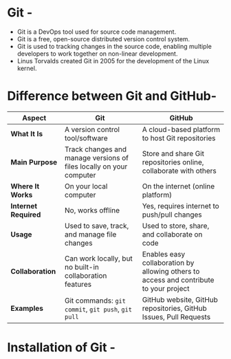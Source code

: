 # Git -
- Git is a DevOps tool used for source code management.
- Git is a free, open-source distributed version control system.
- Git is used to tracking changes in the source code, enabling multiple developers to work together on non-linear development.
- Linus Torvalds created Git in 2005 for the development of the Linux kernel.

# Difference between Git and GitHub-

| **Aspect**         | **Git**                                       | **GitHub**                                |
|--------------------|-----------------------------------------------|-------------------------------------------|
| **What It Is**     | A version control tool/software               | A cloud-based platform to host Git repositories |
| **Main Purpose**   | Track changes and manage versions of files locally on your computer | Store and share Git repositories online, collaborate with others |
| **Where It Works** | On your local computer                        | On the internet (online platform)         |
| **Internet Required** | No, works offline                           | Yes, requires internet to push/pull changes |
| **Usage**          | Used to save, track, and manage file changes  | Used to store, share, and collaborate on code |
| **Collaboration**  | Can work locally, but no built-in collaboration features | Enables easy collaboration by allowing others to access and contribute to your project |
| **Examples**       | Git commands: `git commit`, `git push`, `git pull` | GitHub website, GitHub repositories, GitHub Issues, Pull Requests |




# Installation of Git -

